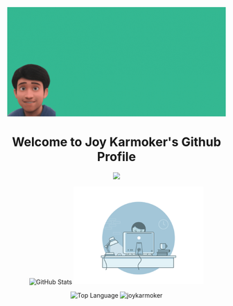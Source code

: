 <div align="center">
  <img alt="Banner" src="JoyKarmokerBanner.gif" />
</div>

<p>
	<h1 align = 'center'> Welcome to Joy Karmoker's Github Profile</h1>
	<p align='center'>
  	<img src="https://readme-typing-svg.herokuapp.com/?lines=Full-stack%20web%20and%20game%20developer;Newbie%20Deep%20Learning%20Reasearcher;Always%20learning%20new%20things;Making%20the%20world%20a%20better%20place&font=Fira%20Code&center=true&width=440&height=45&color=4c8eda&vCenter=true&size=22&pause=1000">
  </p>
</p>


<p align="center">
  <img alt = "GitHub Stats" src="https://github-readme-stats.vercel.app/api?username=JoyKarmoker&show_icons=true&theme=github_dark&hide_border=true&count_private=true&custom_title=My%20Track%20Record📊"/>
  <img height="225px" width="300px" src="programmer.gif"/>
</p>


<p align="center">
	<img height = "200px" alt = "Top Language" src="https://github-readme-stats.vercel.app/api/top-langs/?username=JoyKarmoker&theme=github_dark&layout=compact&hide_border=true&langs_count=6&custom_title=Most%20Used💻"/>
	<img src="https://github-readme-streak-stats.herokuapp.com/?user=joykarmoker&theme=github-dark" width="380px" height="200px" alt="joykarmoker" />
</p>
